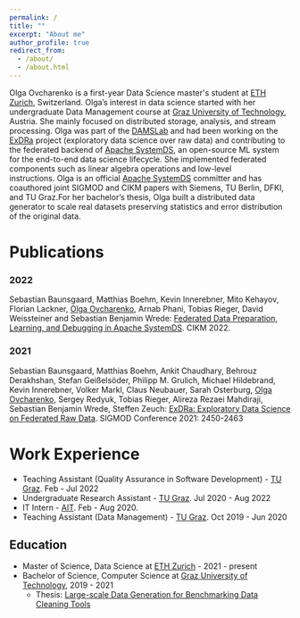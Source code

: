 ```yaml
---
permalink: /
title: ""
excerpt: "About me"
author_profile: true
redirect_from: 
  - /about/
  - /about.html
---
```


Olga Ovcharenko is a first-year Data Science master's student at [ETH Zurich](https://ethz.ch/de.html), Switzerland. Olga’s interest in data science started with her undergraduate Data Management course at [Graz University of Technology](https://www.tugraz.at/home/), Austria. She mainly focused on distributed storage, analysis, and stream processing. Olga was part of the [DAMSLab](https://damslab.github.io) and had been working on the [ExDRa](https://www.exdra.de) project (exploratory data science over raw data) and contributing to the federated backend of [Apache SystemDS](https://systemds.apache.org/), an open-source ML system for the end-to-end data science lifecycle. She implemented federated components such as linear algebra operations and low-level instructions. Olga is an official [Apache SystemDS](https://systemds.apache.org/) committer and has coauthored joint SIGMOD and CIKM papers with Siemens, TU Berlin, DFKI, and TU Graz.For her bachelor’s thesis, Olga built a distributed data generator to scale real datasets preserving statistics and error distribution of the original data.
<!-- As a continuation of her research work, Olga is currently collaborating with [Prof. Theodoros (Theo) Rekatsinas](https://thodrek.github.io) in the Systems Lab at ETH Zurich.  -->

Publications
======
### 2022 

Sebastian Baunsgaard, Matthias Boehm, Kevin Innerebner, Mito Kehayov, Florian Lackner, [Olga Ovcharenko](.), Arnab Phani, Tobias Rieger, David Weissteiner and Sebastian Benjamin Wrede: [Federated Data Preparation, Learning, and Debugging in Apache SystemDS](). CIKM 2022.


### 2021

Sebastian Baunsgaard, Matthias Boehm, Ankit Chaudhary, Behrouz Derakhshan, Stefan Geißelsöder, Philipp M. Grulich, Michael Hildebrand, Kevin Innerebner, Volker Markl, Claus Neubauer, Sarah Osterburg, [Olga Ovcharenko](.), Sergey Redyuk, Tobias Rieger, Alireza Rezaei Mahdiraji, Sebastian Benjamin Wrede, Steffen Zeuch:
[ExDRa: Exploratory Data Science on Federated Raw Data](https://dl.acm.org/doi/10.1145/3448016.3457549).
SIGMOD Conference 2021: 2450-2463

Work Experience
======
- Teaching Assistant (Quality Assurance in Software Development) - [TU Graz](https://www.tugraz.at/home/). Feb - Jul 2022 
- Undergraduate Research Assistant - [TU Graz](https://www.tugraz.at/home/). Jul 2020 - Aug 2022
- IT Intern - [AIT](http://ait.co.at). Feb - Aug 2020.
- Teaching Assistant (Data Management) - [TU Graz](https://www.tugraz.at/home/). Oct 2019 - Jun 2020

Education
------
- Master of Science, Data Science at [ETH Zurich](https://ethz.ch/de.html) - 2021 - present
- Bachelor of Science, Computer Science at [Graz University of Technology](https://www.tugraz.at/home/), 2019 - 2021
  - Thesis: [Large-scale Data Generation for Benchmarking Data Cleaning Tools](https://github.com/OlgaOvcharenko/BT_Doc/blob/main/OlgaOvcharenko_BT.pdf)
